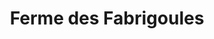 ---
title: "Ferme des Fabrigoules"
url: /moustiers-sainte-marie/ferme-des-fabrigoules/
shop: ferme
---